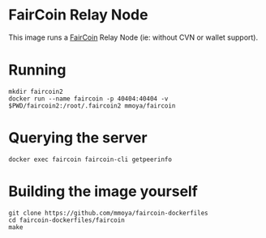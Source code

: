 # FairCoin Relay Node

This image runs a [FairCoin][1] Relay Node (ie: without CVN or wallet support).

# Running

```shell
mkdir faircoin2
docker run --name faircoin -p 40404:40404 -v $PWD/faircoin2:/root/.faircoin2 mmoya/faircoin
```

# Querying the server

```shell
docker exec faircoin faircoin-cli getpeerinfo
```

# Building the image yourself

```shell
git clone https://github.com/mmoya/faircoin-dockerfiles
cd faircoin-dockerfiles/faircoin
make
```

[1]: https://chain.fair-coin.org/download/FairCoin2-white-paper-V1.1.pdf
